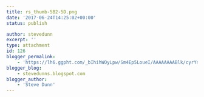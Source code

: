 ```yaml
---
title: rs_thumb-5B2-5D.png
date: '2017-06-24T14:25:02+00:00'
status: publish

author: stevedunn
excerpt: ''
type: attachment
id: 126
blogger_permalink:
    - 'https://lh6.ggpht.com/_bIhihWOyLpw/Sm4Ep5LoueI/AAAAAAAABlk/cyrYs7WlqqE/rs_thumb%5B2%5D.png'
blogger_blog:
    - stevedunns.blogspot.com
blogger_author:
    - 'Steve Dunn'
---
```

<!DOCTYPE html PUBLIC "-//W3C//DTD HTML 4.0 Transitional//EN" "http://www.w3.org/TR/REC-html40/loose.dtd">
<?xml encoding="UTF-8">
